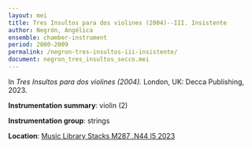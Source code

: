 ```yaml
---
layout: mei
title: Tres Insultos para dos violines (2004)--III. Insistente
author: Negrón, Angélica
ensemble: chamber-instrument
period: 2000-2009
permalink: /negron-tres-insultos-iii-insistente/
document: negron_tres_insultos_secco.mei
---
```


In *Tres Insultos para dos violines (2004).* London, UK: Decca Publishing, 2023.

**Instrumentation summary**: violin (2)

**Instrumentation group**: strings

**Location**: <a href="https://tufts.primo.exlibrisgroup.com/permalink/01TUN_INST/1kc9gia/alma991019011679603851" target="_blank"> Music Library Stacks M287 .N44 I5 2023</a>
